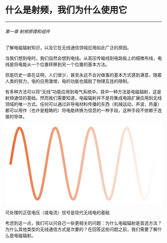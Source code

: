 # 什么是射频，我们为什么使用它

------

###### 第一章 射频原理和组件

了解电磁辐射知识，以及它在无线通信领域应用如此广泛的原因。

当我们想到电时，我们自然会想到电线。从高压传输线到电路板上的细微布线，电线是将电能从一个位置转移到另一个位置的基本方法。

但是历史一直在证明，人们很少，甚至永远不会对做事的基本方式感到满意，随着人类的努力，电的应用激增，电的功能也摆脱了物理互连的限制。

有多种方法可以将“无线”功能应用到电气系统中。其中一种方法是电磁辐射，这是射频通信的基础。然而我们需要知道，电磁辐射并不是将集成电路扩展应用到无线领域的唯一方式。任何可以通过非导电材料传播的东西（机械运动，声波，热量）都可以用作（也许是粗略的）将电能转换为信息的一种手段，这种手段不依赖于连接的导体。

![sinusoidal](imgs/RFT_page1_1.jpg)

可处理的正弦电压（或电流）信号是现代无线电的基础

考虑到这一点，我们可以问自己一些更相关的问题：为什么电磁辐射是首选方法？为什么其他类型的无线通信方式是次要的？在回答这些问题之前，我们需要了解什么是电磁辐射。